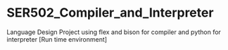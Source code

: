 # SER502_Compiler_and_Interpreter
Language Design Project using flex and bison for compiler and python for interpreter [Run time environment]
